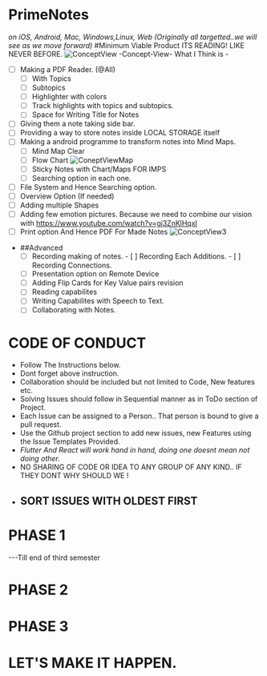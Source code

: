 # PrimeNotes
*on iOS, Android, Mac, Windows,Linux, Web (Originally all targetted..we will see as we move forward)*
#Minimum Viable Product
ITS READING!  LIKE NEVER BEFORE.
![ConceptView](https://i2.wp.com/the-digital-reader.com/wp-content/uploads/2016/02/All-the-books-Editions-at-Play-Animated_500px.gif)
-Concept-View-
What I Think is - 
- [ ] Making a PDF Reader. (@All)
     - [ ] With Topics
     - [ ] Subtopics
     - [ ] Highlighter with colors
     - [ ] Track highlights with topics and subtopics.
     - [ ] Space for Writing Title for Notes
- [ ] Giving them a note taking side bar.
- [ ] Providing a way to store notes inside LOCAL STORAGE itself
- [ ] Making a android programme to transform notes into Mind Maps. 
   - [ ] Mind Map Clear
   - [ ] Flow Chart
 ![ConeptViewMap](https://assets-global.website-files.com/5ddd9c3f2186308353fe682d/5ea38aec8ad6b6793d8e5edf_ezgif.com-optimize%20(11).gif)
   - [ ] Sticky Notes with Chart/Maps FOR IMPS
   - [ ] Searching option in each one.
- [ ] File System and Hence Searching option.
- [ ] Overview Option (If needed)
- [ ] Adding multiple Shapes
- [ ] Adding few emotion pictures.    Because we need to combine our vision with  https://www.youtube.com/watch?v=gj3ZnKlHqxI
- [ ] Print option And Hence PDF For Made Notes
![ConceptView3](https://i2.wp.com/www.novamind.com/wp-content/uploads/2015/12/nm-themes-2.gif?fit=1076%2C571&ssl=1)
- ##Advanced
  - [ ] Recording making of notes.
        - [ ] Recording Each Additions.
        - [ ] Recording Connections.
  - [ ] Presentation option on Remote Device
  - [ ] Adding Flip Cards for Key Value pairs revision
  - [ ] Reading capabilites
  - [ ] Writing Capabilites with Speech to Text.
  - [ ] Collaborating with Notes.
# CODE OF CONDUCT
 - Follow The Instructions below.
 - Dont forget above instruction.
 - Collaboration should be included but not limited to Code, New features etc.
 - Solving Issues should follow in Sequential manner as in ToDo section of Project.
 - Each Issue can be assigned to a Person.. That person is bound to give a pull request.
 - Use the Github project section to add new issues, new Features using the Issue Templates Provided.
 - *Flutter And React will work hand in hand, doing one doesnt mean not doing other.*
 - NO SHARING OF CODE OR IDEA TO ANY GROUP OF ANY KIND.. IF THEY DONT WHY SHOULD WE !
 - ## SORT ISSUES WITH OLDEST FIRST 
# PHASE 1
---Till end of third semester
# PHASE 2
# PHASE 3
#                                                                               LET'S MAKE IT HAPPEN.
